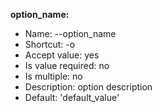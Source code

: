 **option_name:**

* Name:  --option_name 
* Shortcut:  -o 
* Accept value: yes
* Is value required: no
* Is multiple: no
* Description: option description
* Default:  'default_value' 
